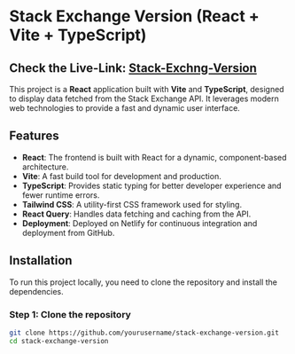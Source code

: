 # Stack Exchange Version (React + Vite + TypeScript)

## Check the Live-Link: [Stack-Exchng-Version](https://example.com/docs)

This project is a **React** application built with **Vite** and **TypeScript**, designed to display data fetched from the Stack Exchange API. It leverages modern web technologies to provide a fast and dynamic user interface.

## Features

- **React**: The frontend is built with React for a dynamic, component-based architecture.
- **Vite**: A fast build tool for development and production.
- **TypeScript**: Provides static typing for better developer experience and fewer runtime errors.
- **Tailwind CSS**: A utility-first CSS framework used for styling.
- **React Query**: Handles data fetching and caching from the API.
- **Deployment**: Deployed on Netlify for continuous integration and deployment from GitHub.

## Installation

To run this project locally, you need to clone the repository and install the dependencies.

### Step 1: Clone the repository

```bash
git clone https://github.com/yourusername/stack-exchange-version.git
cd stack-exchange-version


